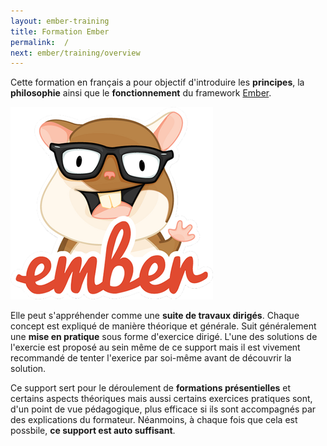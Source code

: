 ```yaml
---
layout: ember-training
title: Formation Ember
permalink:  /
next: ember/training/overview
---
```


Cette formation en français a pour objectif d'introduire les **principes**, la **philosophie** ainsi que le **fonctionnement** du framework [Ember](http://emberjs.com).

<p class="text-center">
    <img src="/images/emberjs.png" alt="EmberJS"/>
</p>

Elle peut s'appréhender comme une **suite de travaux dirigés**. Chaque concept est expliqué de manière théorique et générale. Suit généralement
une **mise en pratique** sous forme d'exercice dirigé. L'une des solutions de l'exercie est proposé au sein même de ce support mais il est vivement
recommandé de tenter l'exerice par soi-même avant de découvrir la solution.

Ce support sert pour le déroulement de **formations présentielles** et certains aspects théoriques mais aussi certains exercices pratiques sont, d'un
point de vue pédagogique, plus efficace si ils sont accompagnés par des explications du formateur. Néanmoins, à chaque fois que cela est possbile,
**ce support est auto suffisant**.
